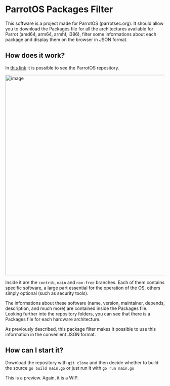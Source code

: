 # ParrotOS Packages Filter

This software is a project made for ParrotOS (parrotsec.org). It should allow you to download the Packages file for all the architectures available for Parrot (amd64, arm64, armhf, i386), filter some informations about each package and display them on the browser in JSON format.

## How does it work?

In [this link](https://download.parrot.sh/parrot/dists/parrot/) it is possible to see the ParrotOS repository. 

<img width="632" alt="image" src="https://user-images.githubusercontent.com/45731605/208175369-cc078e4b-4142-4cfc-b7ca-bb5886f480c9.png">

Inside it are the `contrib`, `main` and `non-free` branches. Each of them contains specific software, a large part essential for the operation of the OS, others simply optional (such as security tools). 

The informations about these software (name, version, maintainer, depends, description, and much more) are contained inside the Packages file. Looking further into the repository folders, you can see that there is a Packages file for each hardware architecture. 

As previously described, this package filter makes it possible to use this information in the convenient JSON format.

## How can I start it?

Download the repository with `git clone` and then decide whether to build the source `go build main.go` or just run it with `go run main.go`

This is a preview. Again, it is a WIP.
